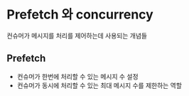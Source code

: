 # Prefetch 와 concurrency

컨슈머가 메시지를 처리를 제어하는데 사용되는 개념들

## Prefetch

- 컨슈머가 한번에 처리할 수 있는 메시지 수 설정
- 컨슈머가 동시에 처리할 수 있는 최대 메시지 수를 제한하는 역할

